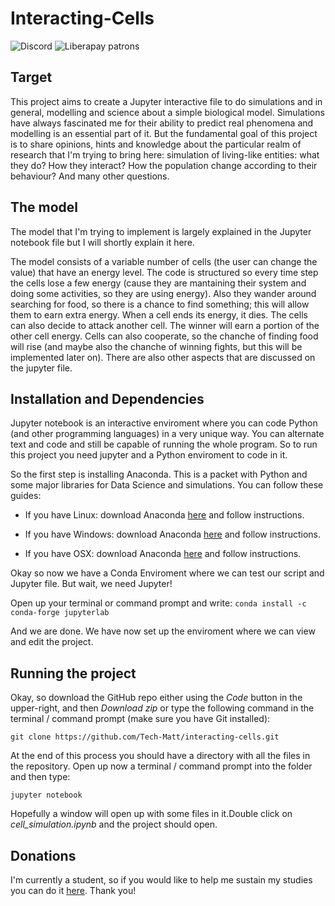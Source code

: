 # Interacting-Cells

![Discord](https://img.shields.io/discord/738392561143513108?label=discord)
![Liberapay patrons](https://img.shields.io/liberapay/patrons/techmatt01)

## Target
This project aims to create a Jupyter interactive file to do simulations and in general, modelling and science about a simple biological model.
Simulations have always fascinated me for their ability to predict real phenomena and modelling is an essential part of it.
But the fundamental goal of this project is to share opinions, hints and knowledge about the particular realm of research that I'm trying to bring here: simulation of living-like entities:
what they do? How they interact? How the population change according to their behaviour? And many other questions.

## The model
The model that I'm trying to implement is largely explained in the Jupyter notebook file but I will shortly explain it here.

The model consists of a variable number of cells (the user can change the value) that have an energy level. The code is structured so every time step the cells lose a few energy (cause they are mantaining their system and doing some activities, so they are using energy). Also they wander around searching for food, so there is a chance to find something; this will allow them to earn extra energy. When a cell ends its energy, it dies. The cells can also decide to attack another cell. The winner will earn a portion of the other cell energy. Cells can also cooperate, so the chanche of finding food will rise (and maybe also the chanche of winning fights, but this will be implemented later on). There are also other aspects that are discussed on the jupyter file.

## Installation and Dependencies
Jupyter notebook is an interactive enviroment where you can code Python (and other programming languages) in a very unique way. You can alternate text and code and still be capable of running the whole program. So to run this project you need jupyter and a Python enviroment to code in it.

So the first step is installing Anaconda. This is a packet with Python and some major libraries for Data Science and simulations. You can follow these guides:

- If you have Linux: download Anaconda [here](https://repo.anaconda.com/archive/Anaconda3-2020.07-Linux-x86_64.sh "here") and follow instructions.

- If you have Windows: download Anaconda [here](https://repo.anaconda.com/archive/Anaconda3-2020.07-Windows-x86_64.exe "here") and follow instructions.

- If you have OSX: download Anaconda [here](https://repo.anaconda.com/archive/Anaconda3-2020.07-MacOSX-x86_64.pkg "here") and follow instructions.

Okay so now we have a Conda Enviroment where we can test our script and Jupyter file. But wait, we need Jupyter!

Open up your terminal or command prompt and write:
`conda install -c conda-forge jupyterlab`

And we are done. We have now set up the enviroment where we can view and edit the project.


## Running the project

 Okay, so download the GitHub repo either using the *Code* button in the upper-right, and then *Download zip* or type the following command in the terminal / command prompt (make sure you have Git installed):

 `git clone https://github.com/Tech-Matt/interacting-cells.git`

 At the end of this process you should have a directory with all the files in the repository.
 Open up now a terminal / command prompt into the folder and then type:

 `jupyter notebook`

 Hopefully a window will open up with some files in it.Double click on *cell_simulation.ipynb* and the project should open.
 

## Donations
I'm currently a student, so if you would like to help me sustain my studies you can do it [here](https://liberapay.com/techmatt01/donate "here"). Thank you!
